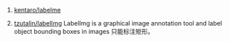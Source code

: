 
1. [kentaro/labelme](https://github.com/wkentaro/labelme)


2. [tzutalin/labelImg](https://github.com/tzutalin/labelImg)
LabelImg is a graphical image annotation tool and label object bounding boxes in images
只能标注矩形。


